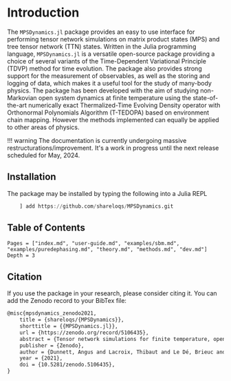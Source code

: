 # Introduction

The `MPSDynamics.jl` package provides an easy to use interface for performing tensor network simulations on matrix product states (MPS) and tree tensor network (TTN) states.
Written in the Julia programming language, `MPSDynamics.jl` is a versatile open-source package providing a choice of several variants of the Time-Dependent Variational Principle (TDVP) method for time evolution. 
The package also provides strong support for the measurement of observables, as well as the storing and logging of data, which makes it a useful tool for the study of many-body physics. 
The package has been developed with the aim of studying non-Markovian open system dynamics at finite temperature using the state-of-the-art numerically exact Thermalized-Time Evolving Density operator with Orthonormal Polynomials Algorithm (T-TEDOPA) based on environment chain mapping.
However the methods implemented can equally be applied to other areas of physics.

!!! warning
	The documentation is currently undergoing massive restructurations/improvement. It's a work in progress until the next release scheduled for May, 2024.

## Installation

The package may be installed by typing the following into a Julia REPL

```julia
    ] add https://github.com/shareloqs/MPSDynamics.git
```

## Table of Contents

```@contents
Pages = ["index.md", "user-guide.md", "examples/sbm.md", "examples/puredephasing.md", "theory.md", "methods.md", "dev.md"]
Depth = 3
```

## Citation
If you use the package in your research, please consider citing it.
You can add the Zenodo record to your BibTex file:

```tex
@misc{mpsdynamics_zenodo2021,
	title = {shareloqs/{MPSDynamics}},
	shorttitle = {{MPSDynamics.jl}},
	url = {https://zenodo.org/record/5106435},
	abstract = {Tensor network simulations for finite temperature, open quantum system dynamics},
	publisher = {Zenodo},
	author = {Dunnett, Angus and Lacroix, Thibaut and Le Dé, Brieuc and Riva, Angela},
	year = {2021},
	doi = {10.5281/zenodo.5106435},
}
```
